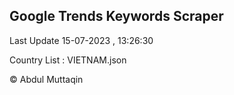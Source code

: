 

## Google Trends Keywords Scraper 
 
Last Update 15-07-2023 , 13:26:30

Country List :
VIETNAM.json



© Abdul Muttaqin 
